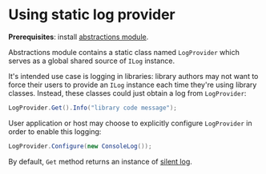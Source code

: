 # Using static log provider

**Prerequisites**: install [abstractions module](../modules/abstractions.md).

Abstractions module contains a static class named `LogProvider` which serves as a global shared source of `ILog` instance.

It's intended use case is logging in libraries: library authors may not want to force their users to provide an `ILog` instance each time they're using library classes. Instead, these classes could just obtain a log from `LogProvider`:

```csharp
LogProvider.Get().Info("library code message");
```

User application or host may choose to explicitly configure `LogProvider` in order to enable this logging:

```csharp
LogProvider.Configure(new ConsoleLog());
```

By default, `Get` method returns an instance of [silent log](../implementations/silent-log.md).

